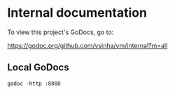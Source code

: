 # Internal documentation

To view this project's GoDocs, go to:

https://godoc.org/github.com/vsinha/vm/internal?m=all

## Local GoDocs

```
godoc -http :8080
```
